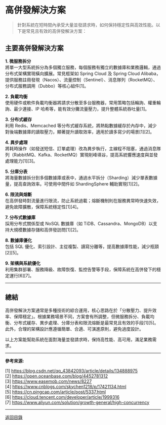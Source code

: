 # 高併發解決方案

> 針對系統在短時間內承受大量並發請求時，如何保持穩定性與高效性能。以下是常見且有效的高併發解決方案：

## 主要高併發解決方案

**1. 微服務拆分**  
將單一大型系統拆分為多個獨立服務，每個服務有獨立的數據庫和業務邏輯，通過分布式架構實現橫向擴展。常見框架如 Spring Cloud 及 Spring Cloud Alibaba，提供服務註冊發現（Nacos）、流量控制（Sentinel）、消息隊列（RocketMQ）、分布式服務調用（Dubbo）等核心組件[1]。

**2. 負載均衡**  
使用硬件或軟件負載均衡器將請求分散至多台服務器，常用策略包括輪詢、權重輪詢、最少連接、IP 哈希等，能有效分攤流量壓力，提升整體系統吞吐量[1]。

**3. 分布式緩存**  
利用 Redis、Memcached 等分布式緩存系統，將熱點數據緩存於內存中，減少對後端數據庫的讀取壓力，顯著提升讀取效率，適用於讀多寫少的場景[1][2]。

**4. 異步處理**  
將耗時操作（如發送短信、訂單處理）改為異步執行，主線程不阻塞，通過消息隊列（RabbitMQ、Kafka、RocketMQ）實現削峰填谷，提高系統響應速度與並發處理能力[1][3]。

**5. 分庫分表**  
將海量數據拆分到多個數據庫或表中，通過水平拆分（Sharding）減少單表數據量，提高查詢效率。可使用中間件如 ShardingSphere 輔助實現[1][2]。

**6. 限流與熔斷**  
在高併發時對流量進行限流，防止系統過載；熔斷機制則在服務異常時快速失效，避免故障擴散，保障系統穩定性[1][4]。

**7. 分布式數據庫**  
採用分布式關係型或 NoSQL 數據庫（如 TiDB、Cassandra、MongoDB）以支持大規模數據存儲和高併發訪問[1][2]。

**8. 數據庫優化**  
包括 SQL 優化、索引設計、主從複製、讀寫分離等，提高數據庫性能，減少瓶頸[2][5]。

**9. 架構與系統優化**  
利用集群部署、服務降級、故障恢復、監控告警等手段，保障系統在高併發下的穩定運行[6][7]。

---

## 總結

高併發解決方案通常是多種技術的綜合運用，核心思路在於「分散壓力、提升效率、保障穩定」。根據業務場景不同，方案會有所調整，但微服務拆分、負載均衡、分布式緩存、異步處理、分庫分表和限流熔斷是最常見且有效的手段[1][5]。此外，合理的架構設計應遵循簡單、合適、可演進原則，避免過度設計。

以上方案能幫助系統在面對海量並發請求時，保持高性能、高可用，滿足業務需求。

---

**參考來源:**

[1] https://blog.csdn.net/qq_43842093/article/details/134888975 \
[2] https://open.oceanbase.com/blog/4452781312 \
[3] https://www.easemob.com/news/8227 \
[4] https://www.cnblogs.com/skychen1218/p/17421134.html \
[5] https://cn.pingcap.com/article/post/5337.html \
[6] https://cloud.tencent.com/developer/article/1999316 \
[7] https://www.aliyun.com/solution/growth-general/high-concurrency

---

[返回目錄](./../README.md)
